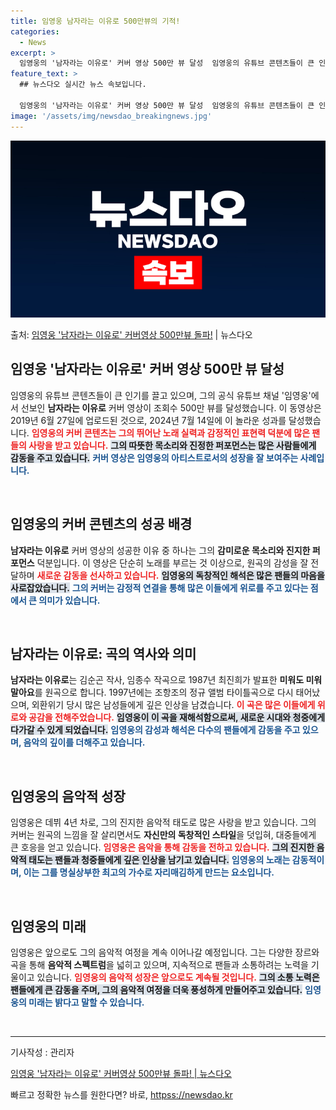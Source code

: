 ```yaml
---
title: 임영웅 남자라는 이유로 500만뷰의 기적!
categories:
  - News
excerpt: >
  임영웅의 '남자라는 이유로' 커버 영상 500만 뷰 달성  임영웅의 유튜브 콘텐츠들이 큰 인기를 끌고 있으며…
feature_text: >
  ## 뉴스다오 실시간 뉴스 속보입니다.

  임영웅의 '남자라는 이유로' 커버 영상 500만 뷰 달성  임영웅의 유튜브 콘텐츠들이 큰 인기를 끌고 있으며…
image: '/assets/img/newsdao_breakingnews.jpg'
---
```


![뉴스다오 속보](/assets/img/newsdao_breakingnews.jpg)

<p>출처: <a href="httpss://newsdao.kr/4839" rel="dofollow">임영웅 '남자라는 이유로' 커버영상 500만뷰 돌파!</a> | 뉴스다오</p>

<h2 data-ke-size="size26">임영웅 '남자라는 이유로' 커버 영상 500만 뷰 달성</h2>

<p data-ke-size="size16">임영웅의 유튜브 콘텐츠들이 큰 인기를 끌고 있으며, 그의 공식 유튜브 채널 '임영웅'에서 선보인 <b>남자라는 이유로</b> 커버 영상이 조회수 500만 뷰를 달성했습니다. 이 동영상은 2019년 6월 27일에 업로드된 것으로, 2024년 7월 14일에 이 놀라운 성과를 달성했습니다. <b><span style="color: #ee2323;">임영웅의 커버 콘텐츠는 그의 뛰어난 노래 실력과 감정적인 표현력 덕분에 많은 팬들의 사랑을 받고 있습니다.</span></b> <b><span style="background-color: #21538527;">그의 따뜻한 목소리와 진정한 퍼포먼스는 많은 사람들에게 감동을 주고 있습니다.</span></b> <b><span style="color: #1a5490;">커버 영상은 임영웅의 아티스트로서의 성장을 잘 보여주는 사례입니다.</span></b> </p>

<p data-ke-size="size16">&nbsp;</p>

<h2 data-ke-size="size26">임영웅의 커버 콘텐츠의 성공 배경</h2>

<p data-ke-size="size16"><b>남자라는 이유로</b> 커버 영상의 성공한 이유 중 하나는 그의 <b>감미로운 목소리와 진지한 퍼포먼스</b> 덕분입니다. 이 영상은 단순히 노래를 부르는 것 이상으로, 원곡의 감성을 잘 전달하며 <b><span style="color: #ee2323;">새로운 감동을 선사하고 있습니다.</span></b> <b><span style="background-color: #21538527;">임영웅의 독창적인 해석은 많은 팬들의 마음을 사로잡았습니다.</span></b> <b><span style="color: #1a5490;">그의 커버는 감정적 연결을 통해 많은 이들에게 위로를 주고 있다는 점에서 큰 의미가 있습니다.</span></b> </p>

<p data-ke-size="size16">&nbsp;</p>

<h2 data-ke-size="size26">남자라는 이유로: 곡의 역사와 의미</h2>

<p data-ke-size="size16"><b>남자라는 이유로</b>는 김순곤 작사, 임종수 작곡으로 1987년 최진희가 발표한 <b>미워도 미워 말아요</b>를 원곡으로 합니다. 1997년에는 조항조의 정규 앨범 타이틀곡으로 다시 태어났으며, 외환위기 당시 많은 남성들에게 깊은 인상을 남겼습니다. <b><span style="color: #ee2323;">이 곡은 많은 이들에게 위로와 공감을 전해주었습니다.</span></b> <b><span style="background-color: #21538527;">임영웅이 이 곡을 재해석함으로써, 새로운 시대와 청중에게 다가갈 수 있게 되었습니다.</span></b> <b><span style="color: #1a5490;">임영웅의 감성과 해석은 다수의 팬들에게 감동을 주고 있으며, 음악의 깊이를 더해주고 있습니다.</span></b> </p>

<p data-ke-size="size16">&nbsp;</p>

<h2 data-ke-size="size26">임영웅의 음악적 성장</h2>

<p data-ke-size="size16">임영웅은 데뷔 4년 차로, 그의 진지한 음악적 태도로 많은 사랑을 받고 있습니다. 그의 커버는 원곡의 느낌을 잘 살리면서도 <b>자신만의 독창적인 스타일</b>을 덧입혀, 대중들에게 큰 호응을 얻고 있습니다. <b><span style="color: #ee2323;">임영웅은 음악을 통해 감동을 전하고 있습니다.</span></b> <b><span style="background-color: #21538527;">그의 진지한 음악적 태도는 팬들과 청중들에게 깊은 인상을 남기고 있습니다.</span></b> <b><span style="color: #1a5490;">임영웅의 노래는 감동적이며, 이는 그를 명실상부한 최고의 가수로 자리매김하게 만드는 요소입니다.</span></b> </p>

<p data-ke-size="size16">&nbsp;</p>

<h2 data-ke-size="size26">임영웅의 미래</h2>

<p data-ke-size="size16">임영웅은 앞으로도 그의 음악적 여정을 계속 이어나갈 예정입니다. 그는 다양한 장르와 곡을 통해 <b>음악적 스펙트럼</b>을 넓히고 있으며, 지속적으로 팬들과 소통하려는 노력을 기울이고 있습니다. <b><span style="color: #ee2323;">임영웅의 음악적 성장은 앞으로도 계속될 것입니다.</span></b> <b><span style="background-color: #21538527;">그의 소통 노력은 팬들에게 큰 감동을 주며, 그의 음악적 여정을 더욱 풍성하게 만들어주고 있습니다.</span></b> <b><span style="color: #1a5490;">임영웅의 미래는 밝다고 말할 수 있습니다.</span></b> </p>

<p data-ke-size="size16">&nbsp;</p>

<hr>

<p data-ke-size="size16">기사작성 : 관리자</p>
<p data-ke-size="size16"><a href="httpss://newsdao.kr/4839">임영웅 '남자라는 이유로' 커버영상 500만뷰 돌파! | 뉴스다오</a></p> 

빠르고 정확한 뉴스를 원한다면? 바로, <a href="httpss://newsdao.kr" rel="dofollow">httpss://newsdao.kr</a>


